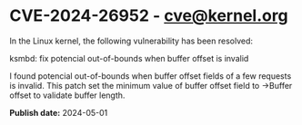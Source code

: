# CVE-2024-26952 - cve@kernel.org

In the Linux kernel, the following vulnerability has been resolved:

ksmbd: fix potencial out-of-bounds when buffer offset is invalid

I found potencial out-of-bounds when buffer offset fields of a few requests
is invalid. This patch set the minimum value of buffer offset field to
->Buffer offset to validate buffer length.

**Publish date:** 2024-05-01
